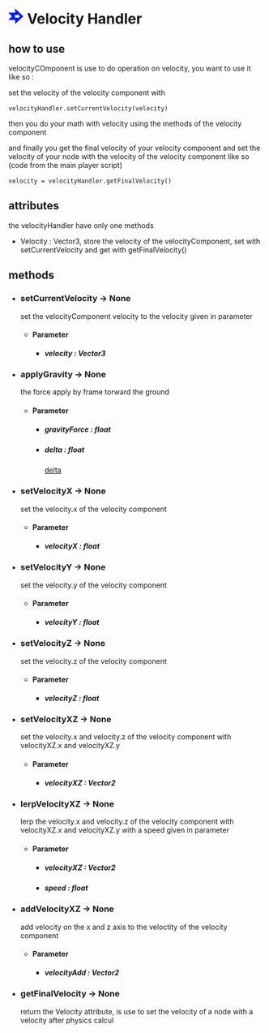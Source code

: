 # <img src="../image/component/velocityComponent.png" width="30"> Velocity Handler

## how to use

velocityCOmponent is use to do operation on velocity, you want to use it like so : 

set the velocity of the velocity component with 
```gdscript
velocityHandler.setCurrentVelocity(velocity)
```
then you do your math with velocity using the methods of the velocity component

and finally you get the final velocity of your velocity component and set the velocity of your node with the velocity of the velocity component like so (code from the main player script) 
```gdscript
velocity = velocityHandler.getFinalVelocity()
```
## attributes

the velocityHandler have only one methods

- Velocity : Vector3, store the velocity of the velocityComponent, set with setCurrentVelocity and get with getFinalVelocity()

## methods

- ### setCurrentVelocity -> None
    set the velocityComponent velocity to the velocity given in parameter
    - #### Parameter
        - ##### velocity : Vector3
             

- ### applyGravity -> None
    the force apply by frame torward the ground
    - #### Parameter
        - ##### gravityForce : float
            
        - ##### delta : float
            [delta](https://docs.godotengine.org/en/stable/tutorials/scripting/idle_and_physics_processing.html)

- ### setVelocityX -> None
    set the velocity.x of the velocity component 
    - #### Parameter
        - ##### velocityX : float
            

- ### setVelocityY -> None
    set the velocity.y of the velocity component
    - #### Parameter
        - ##### velocityY : float
             

- ### setVelocityZ -> None
    set the velocity.z of the velocity component 
    - #### Parameter
        - ##### velocityZ : float
            

- ### setVelocityXZ -> None
    set the velocity.x and velocity.z of the velocity component with velocityXZ.x and velocityXZ.y
    - #### Parameter
        - ##### velocityXZ : Vector2
                 

- ### lerpVelocityXZ -> None
    lerp the velocity.x and velocity.z of the velocity component with velocityXZ.x and velocityXZ.y with a speed given in parameter
    - #### Parameter
        - ##### velocityXZ : Vector2
        - ##### speed : float
            
- ### addVelocityXZ -> None
    add velocity on the x and z axis to the veloctity of the velocity component
    - #### Parameter
        - ##### velocityAdd : Vector2

- ### getFinalVelocity -> None
    return the Velocity attribute, is use to set the velocity of a node with a velocity after physics calcul